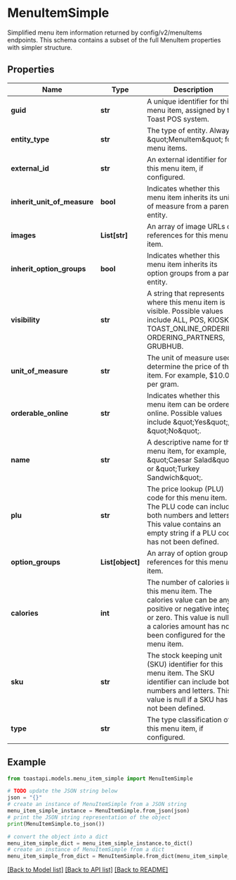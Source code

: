 # MenuItemSimple

Simplified menu item information returned by config/v2/menuItems endpoints. This schema contains a subset of the full MenuItem properties with simpler structure. 

## Properties

Name | Type | Description | Notes
------------ | ------------- | ------------- | -------------
**guid** | **str** | A unique identifier for this menu item, assigned by the Toast POS system.  | [optional] 
**entity_type** | **str** | The type of entity. Always \&quot;MenuItem\&quot; for menu items.  | [optional] 
**external_id** | **str** | An external identifier for this menu item, if configured.  | [optional] 
**inherit_unit_of_measure** | **bool** | Indicates whether this menu item inherits its unit of measure from a parent entity.  | [optional] 
**images** | **List[str]** | An array of image URLs or references for this menu item.  | [optional] 
**inherit_option_groups** | **bool** | Indicates whether this menu item inherits its option groups from a parent entity.  | [optional] 
**visibility** | **str** | A string that represents where this menu item is visible. Possible values include ALL, POS, KIOSK, TOAST_ONLINE_ORDERING, ORDERING_PARTNERS, GRUBHUB.  | [optional] 
**unit_of_measure** | **str** | The unit of measure used to determine the price of the item. For example, $10.00 per gram.  | [optional] 
**orderable_online** | **str** | Indicates whether this menu item can be ordered online. Possible values include \&quot;Yes\&quot;, \&quot;No\&quot;.  | [optional] 
**name** | **str** | A descriptive name for this menu item, for example, \&quot;Caesar Salad\&quot; or \&quot;Turkey Sandwich\&quot;.  | [optional] 
**plu** | **str** | The price lookup (PLU) code for this menu item. The PLU code can include both numbers and letters. This value contains an empty string if a PLU code has not been defined.  | [optional] 
**option_groups** | **List[object]** | An array of option group references for this menu item.  | [optional] 
**calories** | **int** | The number of calories in this menu item. The calories value can be any positive or negative integer, or zero. This value is null if a calories amount has not been configured for the menu item.  | [optional] 
**sku** | **str** | The stock keeping unit (SKU) identifier for this menu item. The SKU identifier can include both numbers and letters. This value is null if a SKU has not been defined.  | [optional] 
**type** | **str** | The type classification of this menu item, if configured.  | [optional] 

## Example

```python
from toastapi.models.menu_item_simple import MenuItemSimple

# TODO update the JSON string below
json = "{}"
# create an instance of MenuItemSimple from a JSON string
menu_item_simple_instance = MenuItemSimple.from_json(json)
# print the JSON string representation of the object
print(MenuItemSimple.to_json())

# convert the object into a dict
menu_item_simple_dict = menu_item_simple_instance.to_dict()
# create an instance of MenuItemSimple from a dict
menu_item_simple_from_dict = MenuItemSimple.from_dict(menu_item_simple_dict)
```
[[Back to Model list]](../README.md#documentation-for-models) [[Back to API list]](../README.md#documentation-for-api-endpoints) [[Back to README]](../README.md)


